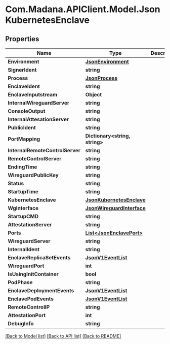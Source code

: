 
# Com.Madana.APIClient.Model.JsonKubernetesEnclave

## Properties

Name | Type | Description | Notes
------------ | ------------- | ------------- | -------------
**Environment** | [**JsonEnvironment**](JsonEnvironment.md) |  | [optional] 
**SignerIdent** | **string** |  | [optional] 
**Process** | [**JsonProcess**](JsonProcess.md) |  | [optional] 
**EnclaveIdent** | **string** |  | [optional] 
**EnclaveInputstream** | **Object** |  | [optional] 
**InternalWireguardServer** | **string** |  | [optional] 
**ConsoleOutput** | **string** |  | [optional] 
**InternalAttesationServer** | **string** |  | [optional] 
**PublicIdent** | **string** |  | [optional] 
**PortMapping** | **Dictionary&lt;string, string&gt;** |  | [optional] 
**InternalRemoteControlServer** | **string** |  | [optional] 
**RemoteControlServer** | **string** |  | [optional] 
**EndingTime** | **string** |  | [optional] 
**WireguardPublicKey** | **string** |  | [optional] 
**Status** | **string** |  | [optional] 
**StartupTime** | **string** |  | [optional] 
**KubernetesEnclave** | [**JsonKubernetesEnclave**](JsonKubernetesEnclave.md) |  | [optional] 
**WgInterface** | [**JsonWireguardInterface**](JsonWireguardInterface.md) |  | [optional] 
**StartupCMD** | **string** |  | [optional] 
**AttestationServer** | **string** |  | [optional] 
**Ports** | [**List&lt;JsonEnclavePort&gt;**](JsonEnclavePort.md) |  | [optional] 
**WireguardServer** | **string** |  | [optional] 
**InternalIdent** | **string** |  | [optional] 
**EnclaveReplicaSetEvents** | [**JsonV1EventList**](JsonV1EventList.md) |  | [optional] 
**WireguardPort** | **int** |  | [optional] 
**IsUsingInitContainer** | **bool** |  | [optional] 
**PodPhase** | **string** |  | [optional] 
**EnclaveDeploymentEvents** | [**JsonV1EventList**](JsonV1EventList.md) |  | [optional] 
**EnclavePodEvents** | [**JsonV1EventList**](JsonV1EventList.md) |  | [optional] 
**RemoteControlIP** | **string** |  | [optional] 
**AttestationPort** | **int** |  | [optional] 
**DebugInfo** | **string** |  | [optional] 

[[Back to Model list]](../README.md#documentation-for-models)
[[Back to API list]](../README.md#documentation-for-api-endpoints)
[[Back to README]](../README.md)

